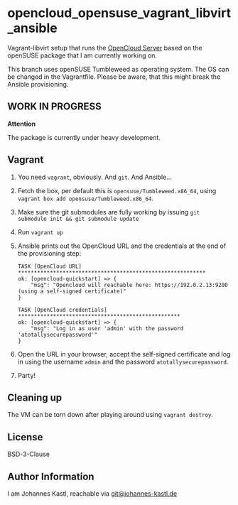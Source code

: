 # opencloud_opensuse_vagrant_libvirt_ansible

Vagrant-libvirt setup that runs the [OpenCloud
Server](https://github.com/opencloud-eu/opencloud) based on the openSUSE package
that I am currently working on.

This branch uses openSUSE Tumbleweed as operating system. The OS can be
changed in the Vagrantfile. Please be aware, that this might break the Ansible
provisioning.

## WORK IN PROGRESS

**Attention**

The package is currently under heavy development.

## Vagrant

1. You need `vagrant`, obviously. And `git`. And Ansible...
1. Fetch the box, per default this is `opensuse/Tumbleweed.x86_64`, using
   `vagrant box add opensuse/Tumbleweed.x86_64`.
1. Make sure the git submodules are fully working by issuing
   `git submodule init && git submodule update`
1. Run `vagrant up`
1. Ansible prints out the OpenCloud URL and the credentials at the
   end of the provisioning step:

   ```
   TASK [OpenCloud URL] ***********************************************************
   ok: [opencloud-quickstart] => {
       "msg": "Opencloud will reachable here: https://192.0.2.13:9200 (using a self-signed certificate)"
   }

   TASK [OpenCloud credentials] ***************************************************
   ok: [opencloud-quickstart] => {
       "msg": "Log in as user 'admin' with the password 'atotallysecurepassword'"
   }
   ```

1. Open the URL in your browser, accept the self-signed certificate and log in
   using the username `admin` and the password `atotallysecurepassword`.
1. Party!

## Cleaning up

The VM can be torn down after playing around using `vagrant destroy`.

## License

BSD-3-Clause

## Author Information

I am Johannes Kastl, reachable via git@johannes-kastl.de
